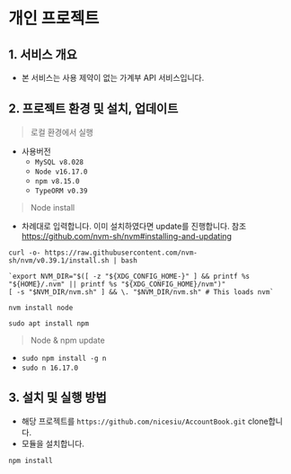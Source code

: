 # 개인 프로젝트
## 1. 서비스 개요
- 본 서비스는 사용 제약이 없는 가계부 API 서비스입니다.
## 2. 프로젝트 환경 및 설치, 업데이트
> 로컬 환경에서 실행
- 사용버전
  - `MySQL v8.028`
  - `Node v16.17.0`
  - `npm v8.15.0`
  - `TypeORM v0.39`
> Node install
- 차례대로 입력합니다. 이미 설치하였다면 update를 진행합니다. 참조 https://github.com/nvm-sh/nvm#installing-and-updating
```
curl -o- https://raw.githubusercontent.com/nvm-sh/nvm/v0.39.1/install.sh | bash
```
```
`export NVM_DIR="$([ -z "${XDG_CONFIG_HOME-}" ] && printf %s "${HOME}/.nvm" || printf %s "${XDG_CONFIG_HOME}/nvm")"
[ -s "$NVM_DIR/nvm.sh" ] && \. "$NVM_DIR/nvm.sh" # This loads nvm`
```
```
nvm install node
```
```
sudo apt install npm
```
> Node & npm update
- `sudo npm install -g n`
- `sudo n 16.17.0`

## 3. 설치 및 실행 방법

- 해당 프로젝트를 `https://github.com/nicesiu/AccountBook.git` clone합니다.
- 모듈을 설치합니다.
```
npm install

